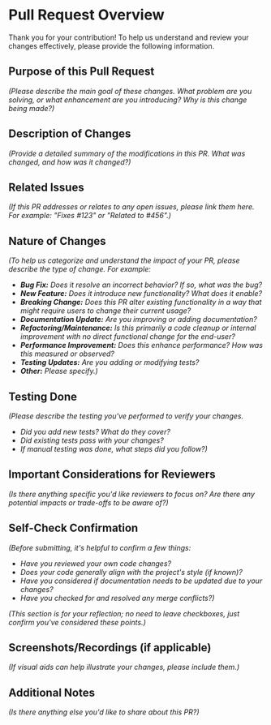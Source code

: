 # Pull Request Overview

Thank you for your contribution! To help us understand and review your changes
effectively, please provide the following information.

## Purpose of this Pull Request

*(Please describe the main goal of these changes. What problem are you solving,
or what enhancement are you introducing? Why is this change being made?)*

## Description of Changes

*(Provide a detailed summary of the modifications in this PR. What was changed,
and how was it changed?)*

## Related Issues

*(If this PR addresses or relates to any open issues, please link them here. For
example: "Fixes #123" or "Related to #456".)*

## Nature of Changes

*(To help us categorize and understand the impact of your PR, please describe
the type of change. For example:*

- ***Bug Fix:*** *Does it resolve an incorrect behavior? If so, what was the
    bug?*
- ***New Feature:*** *Does it introduce new functionality? What does it
    enable?*
- ***Breaking Change:*** *Does this PR alter existing functionality in a way
    that might require users to change their current usage?*
- ***Documentation Update:*** *Are you improving or adding documentation?*
- ***Refactoring/Maintenance:*** *Is this primarily a code cleanup or internal
    improvement with no direct functional change for the end-user?*
- ***Performance Improvement:*** *Does this enhance performance? How was this
    measured or observed?*
- ***Testing Updates:*** *Are you adding or modifying tests?*
- ***Other:*** *Please specify.)*

## Testing Done

*(Please describe the testing you've performed to verify your changes.*

- *Did you add new tests? What do they cover?*
- *Did existing tests pass with your changes?*
- *If manual testing was done, what steps did you follow?)*

## Important Considerations for Reviewers

*(Is there anything specific you'd like reviewers to focus on? Are there any
potential impacts or trade-offs to be aware of?)*

## Self-Check Confirmation

*(Before submitting, it's helpful to confirm a few things:*

- *Have you reviewed your own code changes?*
- *Does your code generally align with the project's style (if known)?*
- *Have you considered if documentation needs to be updated due to your
    changes?*
- *Have you checked for and resolved any merge conflicts?)*

*(This section is for your reflection; no need to leave checkboxes, just confirm
you've considered these points.)*

## Screenshots/Recordings (if applicable)

*(If visual aids can help illustrate your changes, please include them.)*

## Additional Notes

*(Is there anything else you'd like to share about this PR?)*
